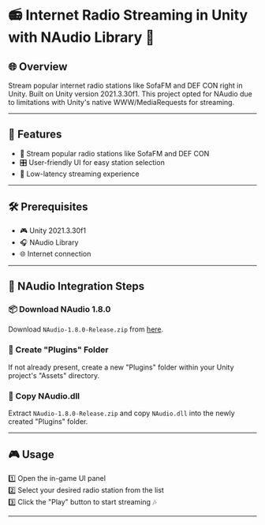# 📻 Internet Radio Streaming in Unity with NAudio Library 🎵

## 🌐 Overview
Stream popular internet radio stations like SofaFM and DEF CON right in Unity. Built on Unity version 2021.3.30f1. This project opted for NAudio due to limitations with Unity's native WWW/MediaRequests for streaming.

---

## 🌟 Features
- 📡 Stream popular radio stations like SofaFM and DEF CON
- 🎛️ User-friendly UI for easy station selection
- 🚀 Low-latency streaming experience

---

## 🛠 Prerequisites
- 🎮 Unity 2021.3.30f1
- 🎧 NAudio Library
- 🌐 Internet connection

---

## 🔧 NAudio Integration Steps

### 📦 Download NAudio 1.8.0
Download `NAudio-1.8.0-Release.zip` from [here](https://github.com/naudio/NAudio/releases/download/NAudio_1.8_Release/NAudio-1.8.0-Release.zip).

### 📂 Create "Plugins" Folder
If not already present, create a new "Plugins" folder within your Unity project's "Assets" directory.

### 📄 Copy NAudio.dll
Extract `NAudio-1.8.0-Release.zip` and copy `NAudio.dll` into the newly created "Plugins" folder.

---

## 🎮 Usage
1️⃣ Open the in-game UI panel  
2️⃣ Select your desired radio station from the list  
3️⃣ Click the "Play" button to start streaming 🎶



---
